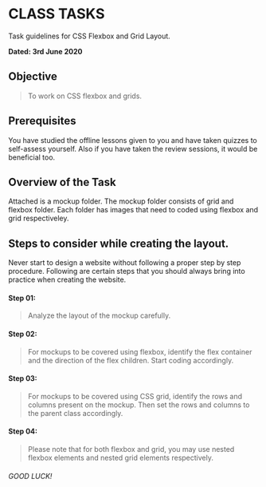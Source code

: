 
# CLASS TASKS 

Task guidelines for CSS Flexbox and Grid Layout.

**Dated: 3rd June 2020**

## Objective
> To work on CSS flexbox and grids.

## Prerequisites 

You have studied the offline lessons given to you and have taken quizzes to self-assess yourself. Also if you have taken the review sessions, it would be beneficial too.

## Overview of the Task

Attached is a mockup folder. The mockup folder consists of grid and flexbox folder. Each folder has images that need to coded using flexbox and grid respectiveley.  

## Steps to consider while creating the layout.
Never start to design a website without following a proper step by step procedure. Following are certain steps that you should always bring into practice when creating the website.

#### Step 01:
> Analyze the layout of the mockup carefully.

#### Step 02:
> For mockups to be covered using flexbox, identify the flex container and the direction of the flex children. Start coding accordingly.

#### Step 03:
> For mockups to be covered using CSS grid, identify the rows and columns present on the mockup. Then set the rows and columns to the parent class accordingly. 

#### Step 04:
> Please note that for both flexbox and grid, you may use nested flexbox elements and nested grid elements respectively.

###### GOOD LUCK!
